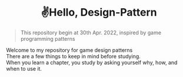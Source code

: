 <h1 align="center"><strong>✌️Hello, Design-Pattern </strong></h1>

> This repository begin at 30th Apr. 2022, inspired by game programming patterns

Welcome to my repository for game design patterns <br>
There are a few things to keep in mind before studying. <br>
When you learn a chapter, you study by asking yourself why, how, and when to use it. <br>
